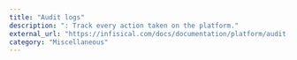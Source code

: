 ```yaml
---
title: "Audit logs"
description: ": Track every action taken on the platform."
external_url: "https://infisical.com/docs/documentation/platform/audit-logs"
category: "Miscellaneous"
---
```

